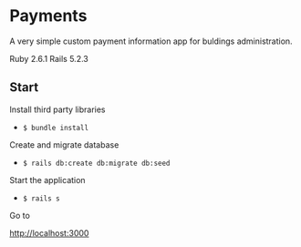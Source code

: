 # Payments
A very simple custom payment information app for buldings administration.

Ruby 2.6.1
Rails 5.2.3

## Start

Install third party libraries

* `$ bundle install`

Create and migrate database 

* `$ rails db:create db:migrate db:seed`

Start the application

* `$ rails s`

Go to

[http://localhost:3000](http://localhost:3000)
